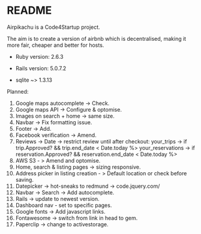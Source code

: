 # README

Airpikachu is a Code4Startup project.

The aim is to create a version of airbnb which is decentralised, making it more fair, cheaper and better for hosts.

* Ruby version: 2.6.3

* Rails version: 5.0.7.2

* sqlite ~> 1.3.13

Planned:
1. Google maps autocomplete -> Check.
2. Google maps API -> Configure & optomise.
3. Images on search + home -> same size.
4. Navbar -> Fix formatting issue.
5. Footer -> Add.
6. Facebook verification -> Amend.
8. Reviews -> Date -> restrict review until after checkout: your_trips -> if trip.Approved? && trip.end_date < Date.today %> your_reservations -> if reservation.Approved? && reservation.end_date < Date.today %>
9. AWS S3 - > Amend and optomise.
10. Home, search & listing pages -> sizing responsive.
11. Address picker in listing creation - > Default location or check before saving.
12. Datepicker -> hot-sneaks to redmund -> code.jquery.com/
13. Navbar -> Search -> Add autocomplete.
14. Rails -> update to newest version.
15. Dashboard nav - set to specific pages.
16. Google fonts -> Add javascript links.
17. Fontawesome -> switch from link in head to gem.
18. Paperclip -> change to activestorage.
